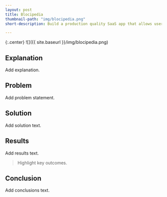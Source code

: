 ```yaml
---
layout: post
title: Blocipedia
thumbnail-path: "img/blocipedia.png"
short-description: Build a production quality SaaS app that allows users to create their own wikis.

---
```


{:.center}
![]({{ site.baseurl }}/img/blocipedia.png)

## Explanation

Add explanation.

## Problem

Add problem statement.

## Solution

Add solution text.

## Results

Add results text.

> Highlight key outcomes.

## Conclusion

Add conclusions text.
